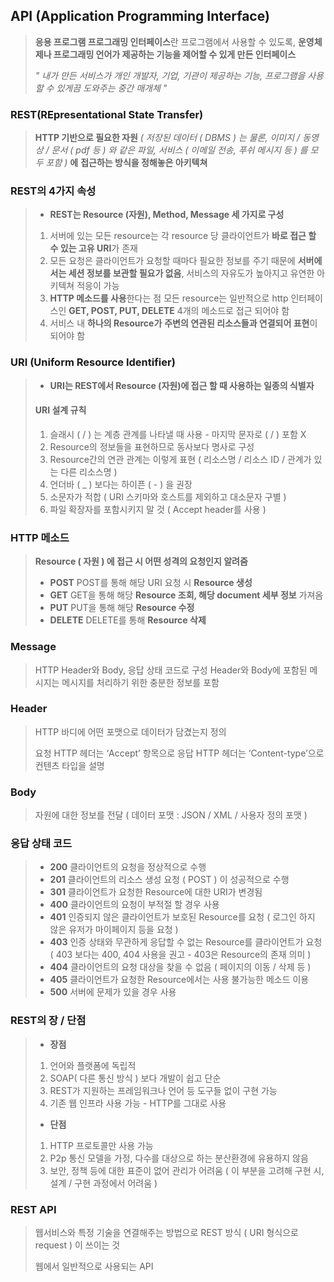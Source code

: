 ## API (Application Programming Interface)

> **응용 프로그램 프로그래밍 인터페이스**란 프로그램에서 사용할 수 있도록, 
> **운영체제나 프로그래밍 언어가 제공하는 기능을 제어할 수 있게 만든 인터페이스**
>
> *" 내가 만든 서비스가*
> *개인 개발자, 기업, 기관이 제공하는 기능, 프로그램을 사용할 수 있게끔*
> *도와주는 중간 매개체 "*

### REST(REpresentational State Transfer)

> **HTTP 기반으로 필요한 자원** *( 저장된 데이터 ( DBMS ) 는 물론,*
> *이미지 / 동영상 / 문서 ( pdf 등 ) 와 같은 파일, 서비스 ( 이메일 전송, 푸쉬 메시지 등 ) 를 모두 포함 )* **에**
> **접근하는 방식을 정해놓은 아키텍쳐**

### REST의 4가지 속성

> * **REST는 Resource (자원), Method, Message 세 가지로 구성**
>
> 1. 서버에 있는 모든 resource는 각 resource 당 
>    클라이언트가 **바로 접근 할 수 있는 고유 URI**가 존재
> 2. 모든 요청은 클라이언트가 요청할 때마다 필요한 정보를 주기 때문에 
>    **서버에서는 세션 정보를 보관할 필요가 없음**, 
>    서비스의 자유도가 높아지고 유연한 아키텍쳐 적응이 가능
> 3. **HTTP 메소드를 사용**한다는 점
>    모든 resource는 일반적으로 
>    http 인터페이스인 **GET, POST, PUT, DELETE** 4개의 메소드로 
>    접근 되어야 함
> 4. 서비스 내 **하나의 Resource가**
>    **주변의 연관된 리소스들과 연결되어 표현**이 되어야 함

### URI (Uniform Resource Identifier)

> * **URI는 REST에서 Resource (자원)에 접근 할 때 사용하는 일종의 식별자**
>
> #### URI 설계 규칙
>
> 1. 슬래시 ( / ) 는 계층 관계를 나타낼 때 사용 - 마지막 문자로 ( / ) 포함 X
> 2. Resource의 정보들을 표현하므로 동사보다 명사로 구성
> 3. Resource간의 연관 관계는 이렇게 표현
>    ( 리소스명 / 리소스 ID / 관계가 있는 다른 리소스명 )
> 4. 언더바 ( _ ) 보다는 하이픈 ( - ) 을 권장
> 5. 소문자가 적합 ( URI 스키마와 호스트를 제외하고 대소문자 구별 )
> 6. 파일 확장자를 포함시키지 말 것 ( Accept header를 사용 )

### HTTP 메소드

> **Resource ( 자원 ) 에 접근 시 어떤 성격의 요청인지 알려줌**
>
> * **POST**
>   POST를 통해 해당 URI 요청 시 **Resource 생성**
> * **GET**
>   GET을 통해 해당 **Resource 조회, 해당 document 세부 정보** 가져옴
> * **PUT**
>   PUT을 통해 해당 **Resource 수정**
> * **DELETE**
>   DELETE를 통해 **Resource 삭제**

### Message

> HTTP Header와 Body, 응답 상태 코드로 구성
> Header와 Body에 포함된 메시지는 메시지를 처리하기 위한 충분한 정보를 포함

### Header

> HTTP 바디에 어떤 포맷으로 데이터가 담겼는지 정의
>
> 요청 HTTP 헤더는 ‘Accept’ 항목으로 응답 
> HTTP 헤더는 ‘Content-type’으로 컨텐츠 타입을 설명

### Body

> 자원에 대한 정보를 전달 ( 데이터 포맷 : JSON / XML / 사용자 정의 포맷 )

### 응답 상태 코드

> * **200**
>   클라이언트의 요청을 정상적으로 수행
> * **201**
>   클라이언트의 리소스 생성 요청 ( POST ) 이 성공적으로 수행
> * **301**
>   클라이언트가 요청한 Resource에 대한 URI가 변경됨
> * **400**
>   클라이언트의 요청이 부적절 할 경우 사용
> * **401**
>   인증되지 않은 클라이언트가 보호된 Resource를 요청
>   ( 로그인 하지 않은 유저가 마이페이지 등을 요청 )
> * **403**
>   인증 상태와 무관하게 응답할 수 없는 Resource를 클라이언트가 요청
>   ( 403 보다는 400, 404 사용을 권고 - 403은 Resource의 존재 의미 )
> * **404**
>   클라이언트의 요청 대상을 찾을 수 없음 ( 페이지의 이동 / 삭제 등 )
> * **405**
>   클라이언트가 요청한 Resource에서는 사용 불가능한 메소드 이용
> * **500**
>   서버에 문제가 있을 경우 사용

### REST의 장 / 단점

>* **장점**
>  1. 언어와 플랫폼에 독립적
>  2. SOAP( 다른 통신 방식 ) 보다 개발이 쉽고 단순
>  3. REST가 지원하는 프레임워크나 언어 등 도구들 없이 구현 가능
>  4. 기존 웹 인프라 사용 가능 - HTTP를 그대로 사용
>* **단점**
>  1. HTTP 프로토콜만 사용 가능
>  2. P2p 통신 모델을 가정, 
>     다수를 대상으로 하는 분산환경에 유용하지 않음
>  3. 보안, 정책 등에 대한 표준이 없어 관리가 어려움
>     ( 이 부분을 고려해 구현 시, 설계 / 구현 과정에서 어려움 )

### REST API

> 웹서비스와 특정 기술을 연결해주는 방법으로 
> REST 방식 ( URI 형식으로 request ) 이 쓰이는 것
>
> 웹에서 일반적으로 사용되는 API